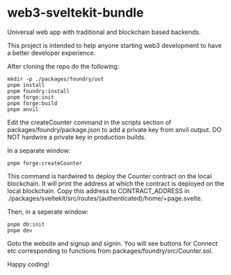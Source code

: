 # web3-sveltekit-bundle
Universal web app with traditional and blockchain based backends.

This project is intended to help anyone starting web3 development to have a better developer experience.

After cloning the repo do the following:

```
mkdir -p ./packages/foundry/out
pnpm install
pnpm foundry:install
pnpm forge:init
pnpm forge:build
pnpm anvil
```

Edit the createCounter command in the scripts section of packages/foundry/package.json to add a private key from anvil output. DO NOT hardwire a private key in production builds.

In a separate window:

```
pnpm forge:createCounter
```
This command is hardwired to deploy the Counter contract on the local blockchain. It will print the address at which the contract is deployed on the local blockchain. Copy this address to CONTRACT_ADDRESS in
./packages/sveltekit/src/routes/\(authenticated\)/home/+page.svelte.

Then, in a seperate window:

```
pnpm db:init
pnpm dev
```

Goto the website and signup and signin. You will see buttons for Connect etc corresponding to functions from packages/foundry/src/Counter.sol.

Happy coding!
